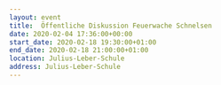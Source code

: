 ```yaml
---
layout: event
title:  Öffentliche Diskussion Feuerwache Schnelsen
date: 2020-02-04 17:36:00+00:00
start_date: 2020-02-18 19:30:00+01:00
end_date: 2020-02-18 21:00:00+01:00
location: Julius-Leber-Schule
address: Julius-Leber-Schule
---
```

